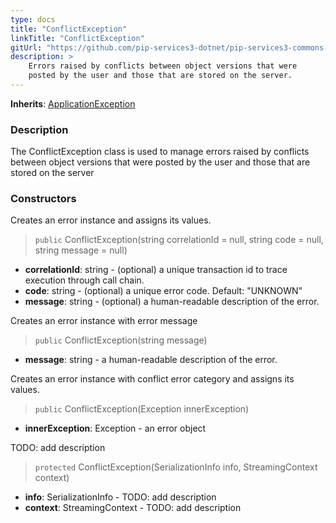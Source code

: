 ```yaml
---
type: docs
title: "ConflictException"
linkTitle: "ConflictException"
gitUrl: "https://github.com/pip-services3-dotnet/pip-services3-commons-dotnet"
description: >
    Errors raised by conflicts between object versions that were
    posted by the user and those that are stored on the server.
---
```


**Inherits**: [ApplicationException](../application_exception)

### Description

The ConflictException class is used to manage errors raised by conflicts between object versions that were posted by the user and those that are stored on the server

### Constructors
Creates an error instance and assigns its values.

> `public` ConflictException(string correlationId = null, string code = null, string message = null)

- **correlationId**: string - (optional) a unique transaction id to trace execution through call chain.
- **code**: string - (optional) a unique error code. Default: "UNKNOWN"
- **message**: string - (optional) a human-readable description of the error.


Creates an error instance with error message

> `public` ConflictException(string message)

- **message**: string - a human-readable description of the error.


Creates an error instance with conflict error category and assigns its values.

> `public` ConflictException(Exception innerException)

- **innerException**: Exception - an error object


TODO: add description

> `protected` ConflictException(SerializationInfo info, StreamingContext context)

- **info**: SerializationInfo - TODO: add description
- **context**: StreamingContext - TODO: add description